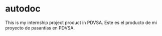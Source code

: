 # autodoc
This is my internship project product in PDVSA.
Este es el producto de mi proyecto de pasantías en PDVSA. 
